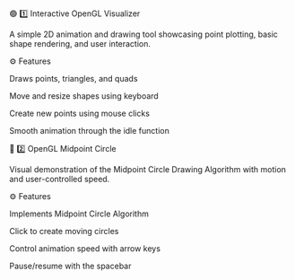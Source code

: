 🟢 1️⃣ Interactive OpenGL Visualizer

A simple 2D animation and drawing tool showcasing point plotting, basic shape rendering, and user interaction.

⚙️ Features

Draws points, triangles, and quads

Move and resize shapes using keyboard

Create new points using mouse clicks

Smooth animation through the idle function




🔴 2️⃣ OpenGL Midpoint Circle

Visual demonstration of the Midpoint Circle Drawing Algorithm with motion and user-controlled speed.

⚙️ Features

Implements Midpoint Circle Algorithm

Click to create moving circles

Control animation speed with arrow keys

Pause/resume with the spacebar
